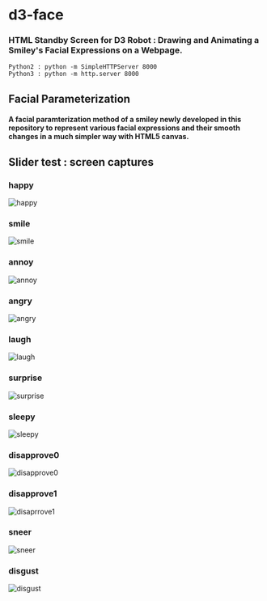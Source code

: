 # d3-face
### HTML Standby Screen for D3 Robot : Drawing and Animating a Smiley's Facial Expressions on a Webpage.

```
Python2 : python -m SimpleHTTPServer 8000
Python3 : python -m http.server 8000
```

## Facial Parameterization

#### A facial paramterization method of a smiley newly developed in this repository to represent various facial expressions and their smooth changes in a much simpler way with HTML5 canvas.


## Slider test : screen captures

### happy
![happy](https://user-images.githubusercontent.com/68853120/181467725-b605375d-b763-44c6-aca1-7c4e7ca55edc.png)


### smile
![smile](https://user-images.githubusercontent.com/68853120/181467855-a6e83c15-bbcb-43a3-af68-2ebcddbd1486.png)


### annoy
![annoy](https://user-images.githubusercontent.com/68853120/181467888-ec431ce0-2490-4255-b9cb-4ab2ab0e1f30.png)


### angry
![angry](https://user-images.githubusercontent.com/68853120/181467925-0446010c-6a5b-4e47-9987-c863c8fa7455.png)


### laugh
![laugh](https://user-images.githubusercontent.com/68853120/181467964-5aeb6832-e463-4ddc-93aa-a2a30513b3d8.png)


### surprise
![surprise](https://user-images.githubusercontent.com/68853120/181468015-e0b3bb54-0a1a-46ac-b8bd-c28fbee3d42d.png)


### sleepy
![sleepy](https://user-images.githubusercontent.com/68853120/181468066-bb671f1b-c7f5-40d8-8245-96c94428b928.png)


### disapprove0
![disapprove0](https://user-images.githubusercontent.com/68853120/181468139-54202511-39c2-40ab-9589-3f9bd67159b2.png)


### disapprove1
![disaprrove1](https://user-images.githubusercontent.com/68853120/181468199-37b3a442-2304-44f4-990b-cdaa2d46ff5e.png)


### sneer
![sneer](https://user-images.githubusercontent.com/68853120/181468234-d82970b8-dbdd-4818-b093-5a73b3f309e2.png)


### disgust
![disgust](https://user-images.githubusercontent.com/68853120/181468318-5dc0f2a4-db3d-4f4e-b71d-92da397e7d6f.png)
